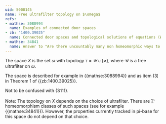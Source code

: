 ```yaml
---
uid: S000145
name: Free ultrafilter topology on $\omega$
refs:
- mathse: 3088994
  name: Examples of connected door spaces
- zb: "1400.39025"
  name: Connected door spaces and topological solutions of equations (Wu, Wang, Zhang)
- mathse: 34841
  name: Answer to "Are there uncountably many non homeomorphic ways to topologize a countably infinite set?"
---
```


The space $X$ is the set $\omega$ with topology $\tau=\mathscr U\cup\{\emptyset\}$,
where $\mathscr U$ is a free ultrafilter on $\omega$.

The space is described for example in {{mathse:3088994}} and as item (3) in Theorem 1 of {{zb:1400.39025}}.

Not to be confused with {S111}.

Note: The topology on $X$ depends on the choice of ultrafilter.  There are $2^{\mathfrak c}$ homeomorphism classes of such spaces (see for example {{mathse:34841}}).  However, the properties currently tracked in pi-base for this space do not depend on that choice.
